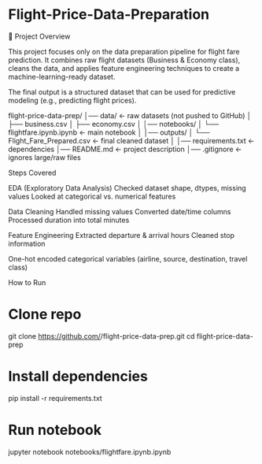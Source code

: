 # Flight-Price-Data-Preparation
📌 Project Overview

This project focuses only on the data preparation pipeline for flight fare prediction.
It combines raw flight datasets (Business & Economy class), cleans the data, and applies feature engineering techniques to create a machine-learning-ready dataset.

The final output is a structured dataset that can be used for predictive modeling (e.g., predicting flight prices).

flight-price-data-prep/
│── data/               <- raw datasets (not pushed to GitHub)
│     ├── business.csv
│     ├── economy.csv
│
│── notebooks/
│     └── flightfare.ipynb.ipynb   <- main notebook
│
│── outputs/
│     └── Flight_Fare_Prepared.csv <- final cleaned dataset
│
│── requirements.txt    <- dependencies
│── README.md           <- project description
│── .gitignore          <- ignores large/raw files


Steps Covered

EDA (Exploratory Data Analysis)
Checked dataset shape, dtypes, missing values
Looked at categorical vs. numerical features

Data Cleaning
Handled missing values
Converted date/time columns
Processed duration into total minutes

Feature Engineering
Extracted departure & arrival hours
Cleaned stop information

One-hot encoded categorical variables (airline, source, destination, travel class)


How to Run
# Clone repo
git clone https://github.com/<your-username>/flight-price-data-prep.git
cd flight-price-data-prep

# Install dependencies
pip install -r requirements.txt

# Run notebook
jupyter notebook notebooks/flightfare.ipynb.ipynb












